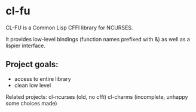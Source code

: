 # cl-fu

CL-FU is a Common Lisp CFFI library for NCURSES.

It provides low-level bindings (function names prefixed with &) as well as a lispier interface.

## Project goals:
- access to entire library
-  clean low level

Related projects:
cl-ncurses  (old, no cffi)
cl-charms   (incomplete, unhappy some choices made)


